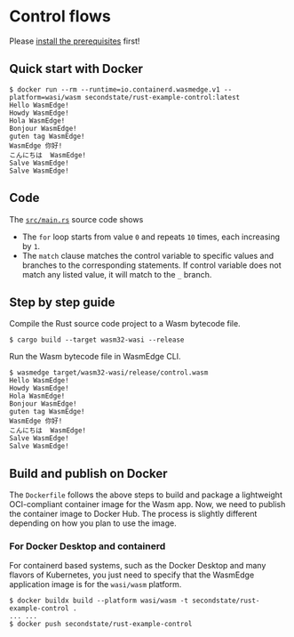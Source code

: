 # Control flows

Please [install the prerequisites](../README.md) first!

## Quick start with Docker

```
$ docker run --rm --runtime=io.containerd.wasmedge.v1 --platform=wasi/wasm secondstate/rust-example-control:latest
Hello WasmEdge!
Howdy WasmEdge!
Hola WasmEdge!
Bonjour WasmEdge!
guten tag WasmEdge!
WasmEdge 你好!
こんにちは  WasmEdge!
Salve WasmEdge!
Salve WasmEdge!
```

## Code

The [`src/main.rs`](src/main.rs) source code shows

* The `for` loop starts from value `0` and repeats `10` times, each increasing by `1`.
* The `match` clause matches the control variable to specific values and branches to the corresponding statements. If control variable does not match any listed value, it will match to the `_` branch.


## Step by step guide

Compile the Rust source code project to a Wasm bytecode file.

```
$ cargo build --target wasm32-wasi --release
```

Run the Wasm bytecode file in WasmEdge CLI.

```
$ wasmedge target/wasm32-wasi/release/control.wasm
Hello WasmEdge!
Howdy WasmEdge!
Hola WasmEdge!
Bonjour WasmEdge!
guten tag WasmEdge!
WasmEdge 你好!
こんにちは  WasmEdge!
Salve WasmEdge!
Salve WasmEdge!
```

## Build and publish on Docker

The `Dockerfile` follows the above steps to build and package a lightweight OCI-compliant container image for the Wasm app.
Now, we need to publish the container image to Docker Hub. The process is slightly different depending on how you plan to use the image.

### For Docker Desktop and containerd

For containerd based systems, such as the Docker Desktop and many flavors of Kubernetes,
you just need to specify that the WasmEdge application image is for the `wasi/wasm` platform.

```
$ docker buildx build --platform wasi/wasm -t secondstate/rust-example-control .
... ...
$ docker push secondstate/rust-example-control
```
